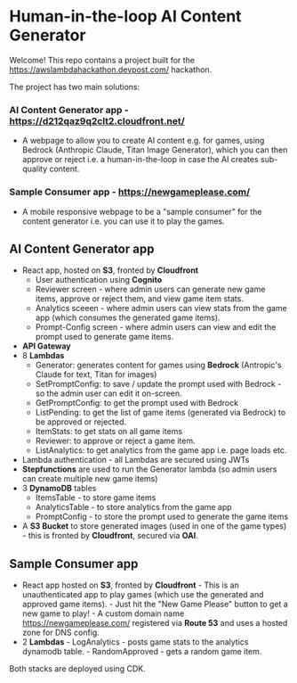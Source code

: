 # Human-in-the-loop AI Content Generator

Welcome! This repo contains a project built for the https://awslambdahackathon.devpost.com/ hackathon.

The project has two main solutions:

### AI Content Generator app - https://d212qaz9q2clt2.cloudfront.net/
- A webpage to allow you to create AI content e.g. for games, using Bedrock (Anthropic Claude, Titan Image Generator), which you can then approve or reject i.e. a human-in-the-loop in case the AI creates sub-quality content.

### Sample Consumer app - https://newgameplease.com/
- A mobile responsive webpage to be a "sample consumer" for the content generator i.e. you can use it to play the games.

## AI Content Generator app

- React app, hosted on **S3**, fronted by **Cloudfront**
    - User authentication using **Cognito**
    - Reviewer screen - where admin users can generate new game items, approve or reject them, and view game item stats.
    - Analytics sceeen - where admin users can view stats from the game app (which consumes the generated game items).
    - Prompt-Config screen - where admin users can view and edit the prompt used to generate game items.
- **API Gateway**
- 8 **Lambdas**
    - Generator: generates content for games using **Bedrock** (Antropic's Claude for text, Titan for images)
    - SetPromptConfig: to save / update the prompt used with Bedrock - so the admin user can edit it on-screen.
    - GetPromptConfig: to get the prompt used with Bedrock
    - ListPending: to get the list of game items (generated via Bedrock) to be approved or rejected.
    - ItemStats: to get stats on all game items
    - Reviewer: to approve or reject a game item.
    - ListAnalytics: to get analytics from the game app i.e. page loads etc.
- Lambda authentication - all Lambdas are secured using JWTs
- **Stepfunctions** are used to run the Generator lambda (so admin users can create multiple new game items)
- 3 **DynamoDB** tables
    - ItemsTable - to store game items
    - AnalyticsTable - to store analytics from the game app
    - PromptConfig - to store the prompt used to generate the game items
- A **S3 Bucket** to store generated images (used in one of the game types) - this is fronted by **Cloudfront**, secured via **OAI**.

## Sample Consumer app

- React app hosted on **S3**, fronted by **Cloudfront**
      - This is an unauthenticated app to play games (which use the generated and approved game items).
      - Just hit the "New Game Please" button to get a new game to play!
      - A custom domain name https://newgameplease.com/ registered via **Route 53** and uses a hosted zone for DNS config.
- 2 **Lambdas**
      - LogAnalytics - posts game stats to the analytics dynamodb table.
      - RandomApproved - gets a random game item.

Both stacks are deployed using CDK.
